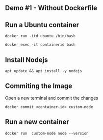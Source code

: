 ## Demo #1 - Without Dockerfile

## Run a Ubuntu container

```
docker run -itd ubuntu /bin/bash
```

```
docker exec -it containerid bash
```

## Install Nodejs

```
apt update && apt install -y nodejs
```


## Commiting the Image

Open a new terminal and commit the changes

```
docker commit <container-id> custom-node
```

## Run a new container

```
docker run  custom-node node --version
```







